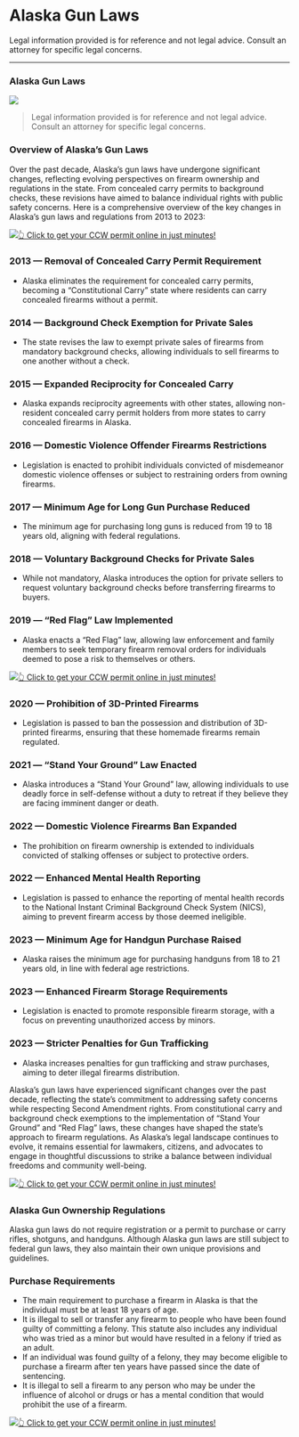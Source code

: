 # Alaska Gun Laws

Legal information provided is for reference and not legal advice. Consult an attorney for specific legal concerns. 

* * *

### Alaska Gun Laws

![](https://cdn-images-1.medium.com/max/1200/1*7_aG6p2BtzQyEys2r3f5fg.png)

> Legal information provided is for reference and not legal advice. Consult an attorney for specific legal concerns.

### Overview of Alaska’s Gun Laws

Over the past decade, Alaska’s gun laws have undergone significant changes, reflecting evolving perspectives on firearm ownership and regulations in the state. From concealed carry permits to background checks, these revisions have aimed to balance individual rights with public safety concerns. Here is a comprehensive overview of the key changes in Alaska’s gun laws and regulations from 2013 to 2023:

[![](https://cdn-images-1.medium.com/max/1200/1*aCmvRhaa5Xjz4zDZxHzAjg.png)](https://sndn.toserp.ly/ccw)[👆 Click to get your CCW permit online in just minutes!](https://sndn.toserp.ly/ccw)

### 2013 — Removal of Concealed Carry Permit Requirement

  * Alaska eliminates the requirement for concealed carry permits, becoming a “Constitutional Carry” state where residents can carry concealed firearms without a permit.



### 2014 — Background Check Exemption for Private Sales

  * The state revises the law to exempt private sales of firearms from mandatory background checks, allowing individuals to sell firearms to one another without a check.



### 2015 — Expanded Reciprocity for Concealed Carry

  * Alaska expands reciprocity agreements with other states, allowing non-resident concealed carry permit holders from more states to carry concealed firearms in Alaska.



### 2016 — Domestic Violence Offender Firearms Restrictions

  * Legislation is enacted to prohibit individuals convicted of misdemeanor domestic violence offenses or subject to restraining orders from owning firearms.



### 2017 — Minimum Age for Long Gun Purchase Reduced

  * The minimum age for purchasing long guns is reduced from 19 to 18 years old, aligning with federal regulations.



### 2018 — Voluntary Background Checks for Private Sales

  * While not mandatory, Alaska introduces the option for private sellers to request voluntary background checks before transferring firearms to buyers.



### 2019 — “Red Flag” Law Implemented

  * Alaska enacts a “Red Flag” law, allowing law enforcement and family members to seek temporary firearm removal orders for individuals deemed to pose a risk to themselves or others.


[![](https://cdn-images-1.medium.com/max/1200/1*TMCVgNoKp2NAtvLSAMkaJg.png)](https://sndn.toserp.ly/ccw)[👆 Click to get your CCW permit online in just minutes!](https://sndn.toserp.ly/ccw)

### 2020 — Prohibition of 3D-Printed Firearms

  * Legislation is passed to ban the possession and distribution of 3D-printed firearms, ensuring that these homemade firearms remain regulated.



### 2021 — “Stand Your Ground” Law Enacted

  * Alaska introduces a “Stand Your Ground” law, allowing individuals to use deadly force in self-defense without a duty to retreat if they believe they are facing imminent danger or death.



### 2022 — Domestic Violence Firearms Ban Expanded

  * The prohibition on firearm ownership is extended to individuals convicted of stalking offenses or subject to protective orders.



### 2022 — Enhanced Mental Health Reporting

  * Legislation is passed to enhance the reporting of mental health records to the National Instant Criminal Background Check System (NICS), aiming to prevent firearm access by those deemed ineligible.



### 2023 — Minimum Age for Handgun Purchase Raised

  * Alaska raises the minimum age for purchasing handguns from 18 to 21 years old, in line with federal age restrictions.



### 2023 — Enhanced Firearm Storage Requirements

  * Legislation is enacted to promote responsible firearm storage, with a focus on preventing unauthorized access by minors.



### 2023 — Stricter Penalties for Gun Trafficking

  * Alaska increases penalties for gun trafficking and straw purchases, aiming to deter illegal firearms distribution.



Alaska’s gun laws have experienced significant changes over the past decade, reflecting the state’s commitment to addressing safety concerns while respecting Second Amendment rights. From constitutional carry and background check exemptions to the implementation of “Stand Your Ground” and “Red Flag” laws, these changes have shaped the state’s approach to firearm regulations. As Alaska’s legal landscape continues to evolve, it remains essential for lawmakers, citizens, and advocates to engage in thoughtful discussions to strike a balance between individual freedoms and community well-being.

[![](https://cdn-images-1.medium.com/max/1200/1*UmVcdbz7GlGdNVJMx2tkag.png)](https://sndn.toserp.ly/ccw)[👆 Click to get your CCW permit online in just minutes!](https://sndn.toserp.ly/ccw)

### Alaska Gun Ownership Regulations

Alaska gun laws do not require registration or a permit to purchase or carry rifles, shotguns, and handguns. Although Alaska gun laws are still subject to federal gun laws, they also maintain their own unique provisions and guidelines.

### Purchase Requirements

  * The main requirement to purchase a firearm in Alaska is that the individual must be at least 18 years of age.
  * It is illegal to sell or transfer any firearm to people who have been found guilty of committing a felony. This statute also includes any individual who was tried as a minor but would have resulted in a felony if tried as an adult.
  * If an individual was found guilty of a felony, they may become eligible to purchase a firearm after ten years have passed since the date of sentencing.
  * It is illegal to sell a firearm to any person who may be under the influence of alcohol or drugs or has a mental condition that would prohibit the use of a firearm.



[![](https://cdn-images-1.medium.com/max/2560/1*aCmvRhaa5Xjz4zDZxHzAjg.png)](https://sndn.toserp.ly/ccw)[👆 Click to get your CCW permit online in just minutes!](https://sndn.toserp.ly/ccw)

